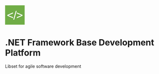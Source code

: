 ![logo](https://raw.githubusercontent.com/ennerperez/platform/master/.editoricon.png)

# .NET Framework Base Development Platform
Libset for agile software development